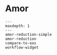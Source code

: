 # Amor

```{toctree}
---
maxdepth: 1
---
amor-reduction-simple
amor-reduction
compare-to-eos
workflow-widget
```
